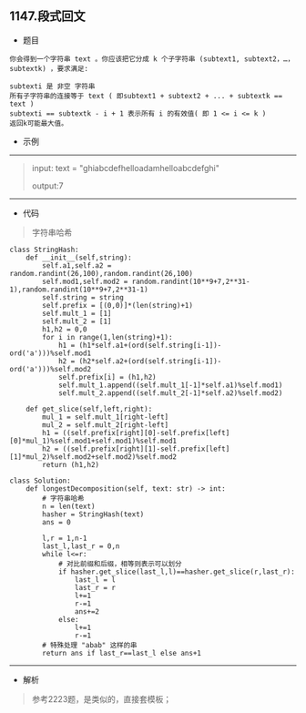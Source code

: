 1147.段式回文
----------
 - 题目
>
>
    你会得到一个字符串 text 。你应该把它分成 k 个子字符串 (subtext1, subtext2，…， subtextk) ，要求满足:

    subtexti 是 非空 字符串
    所有子字符串的连接等于 text ( 即subtext1 + subtext2 + ... + subtextk == text )
    subtexti == subtextk - i + 1 表示所有 i 的有效值( 即 1 <= i <= k )
    返回k可能最大值。

 - 示例
 ----------
> input: text = "ghiabcdefhelloadamhelloabcdefghi"
> 
> 
> output:7
 ----------
 - 代码
 >
> 字符串哈希
> 
    class StringHash:
        def __init__(self,string):
            self.a1,self.a2 = random.randint(26,100),random.randint(26,100)
            self.mod1,self.mod2 = random.randint(10**9+7,2**31-1),random.randint(10**9+7,2**31-1)
            self.string = string
            self.prefix = [(0,0)]*(len(string)+1)
            self.mult_1 = [1]
            self.mult_2 = [1]
            h1,h2 = 0,0
            for i in range(1,len(string)+1):
                h1 = (h1*self.a1+(ord(self.string[i-1])-ord('a')))%self.mod1
                h2 = (h2*self.a2+(ord(self.string[i-1])-ord('a')))%self.mod2
                self.prefix[i] = (h1,h2)
                self.mult_1.append((self.mult_1[-1]*self.a1)%self.mod1)
                self.mult_2.append((self.mult_2[-1]*self.a2)%self.mod2)
        
        def get_slice(self,left,right):
            mul_1 = self.mult_1[right-left]
            mul_2 = self.mult_2[right-left]
            h1 = ((self.prefix[right][0]-self.prefix[left][0]*mul_1)%self.mod1+self.mod1)%self.mod1
            h2 = ((self.prefix[right][1]-self.prefix[left][1]*mul_2)%self.mod2+self.mod2)%self.mod2
            return (h1,h2)
    
    class Solution:
        def longestDecomposition(self, text: str) -> int:
            # 字符串哈希
            n = len(text)
            hasher = StringHash(text)
            ans = 0
    
            l,r = 1,n-1
            last_l,last_r = 0,n
            while l<=r:
                # 对比前缀和后缀，相等则表示可以划分
                if hasher.get_slice(last_l,l)==hasher.get_slice(r,last_r):
                    last_l = l
                    last_r = r
                    l+=1
                    r-=1
                    ans+=2
                else:
                    l+=1
                    r-=1
            # 特殊处理 "abab" 这样的串
            return ans if last_r==last_l else ans+1
  ----------
 - 解析
 >
> 参考2223题，是类似的，直接套模板；
